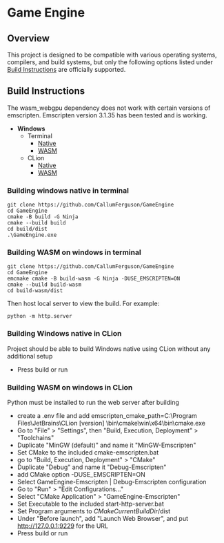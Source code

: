 # Game Engine

## Overview

This project is designed to be compatible with various operating systems, compilers, and build systems, but only the
following options listed under [Build Instructions](#build-instructions) are officially supported.

## Build Instructions

The wasm_webgpu dependency does not work with certain versions of emscripten. Emscripten version 3.1.35 has been tested
and is working.

- **Windows**
    - Terminal
        - [Native](#building-windows-native-in-terminal)
        - [WASM](#building-wasm-on-windows-in-terminal)
    - CLion
        - [Native](#building-windows-native-in-clion)
        - [WASM](#building-wasm-on-windows-in-clion)

### Building windows native in terminal

```
git clone https://github.com/CallumFerguson/GameEngine
cd GameEngine
cmake -B build -G Ninja
cmake --build build
cd build/dist
.\GameEngine.exe
```

### Building WASM on windows in terminal

```
git clone https://github.com/CallumFerguson/GameEngine
cd GameEngine
emcmake cmake -B build-wasm -G Ninja -DUSE_EMSCRIPTEN=ON
cmake --build build-wasm
cd build-wasm/dist
```

Then host local server to view the build. For example:

```
python -m http.server
```

### Building Windows native in CLion

Project should be able to build Windows native using CLion without any additional setup

- Press build or run

### Building WASM on windows in CLion

Python must be installed to run the web server after building

- create a .env file and add emscripten_cmake_path=C:\Program Files\JetBrains\CLion [version]
  \bin\cmake\win\x64\bin\cmake.exe
- Go to "File" > "Settings", then "Build, Execution, Deployment" > "Toolchains"
- Duplicate "MinGW (default)" and name it "MinGW-Emscripten"
- Set CMake to the included cmake-emscripten.bat
- go to "Build, Execution, Deployment" > "CMake"
- Duplicate "Debug" and name it "Debug-Emscripten"
- add CMake option -DUSE_EMSCRIPTEN=ON
- Select GameEngine-Emscripten | Debug-Emscripten configuration
- Go to "Run" > "Edit Configurations..."
- Select "CMake Application" > "GameEngine-Emscripten"
- Set Executable to the included start-http-server.bat
- Set Program arguments to $CMakeCurrentBuildDir$/dist
- Under "Before launch", add "Launch Web Browser", and put http://127.0.0.1:9229 for the URL
- Press build or run